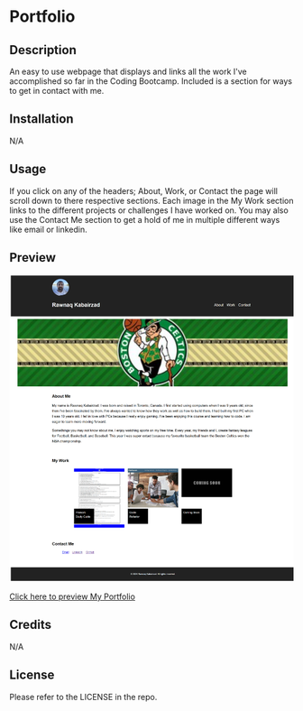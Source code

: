 # Portfolio

## Description
An easy to use webpage that displays and links all the work I've accomplished so far in the Coding Bootcamp. Included is a section for ways to get in contact with me. 

## Installation
N/A

## Usage
If you click on any of the headers; About, Work, or Contact the page will scroll down to there respective sections. Each image in the My Work section links to the different projects or challenges I have worked on. You may also use the Contact Me section to get a hold of me in multiple different ways like email or linkedin.

## Preview
![preview of My Portfolio website](./assets/images/Rawnaq_K_Portfolio_Preview.png)

[Click here to preview My Portfolio](https://rawnaqk.github.io/Portfolio/)

## Credits
N/A

## License
Please refer to the LICENSE in the repo.